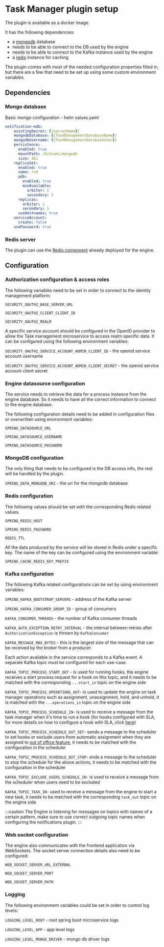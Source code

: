 # Task Manager plugin setup

The plugin is available as a docker image.

It has the following dependencies:

* a [mongodb](https://www.mongodb.com/2) database
* needs to be able to connect to the DB used by the engine
* needs to be able to connect to the Kafka instance used by the engine
* a [redis](https://redis.io/) instance for caching

The plugin comes with most of the needed configuration properties filled in, but there are a few that need to be set up using some custom environment variables.

## Dependencies <a href="#2939ce6e-c291-40c2-b3d6-1e789b1617d7" id="2939ce6e-c291-40c2-b3d6-1e789b1617d7"></a>

### **Mongo database**

Basic mongo configuration - helm values.yaml

```yaml
notification-mdb:
    existingSecret: {{secretName}}
    mongodbDatabase: {{TaskManagementDatabaseName}}
    mongodbUsername: {{TaskManagementDatabaseUser}}
    persistence:
      enabled: true
      mountPath: /bitnami/mongodb
      size: 4Gi
    replicaSet:
      enabled: true
      name: rs0
      pdb:
        enabled: true
        minAvailable:
          arbiter: 1
          secondary: 1
      replicas:
        arbiter: 1
        secondary: 1
      useHostnames: true
    serviceAccount:
      create: false
    usePassword: true
```

### Redis server

The plugin can use the [Redis component](https://app.gitbook.com/@flowx-ai/s/flowx-docs/flowx-engine/setup-guide#2-redis-server) already deployed for the engine.

## Configuration <a href="#bad24571-ff23-4ec3-83d9-8a2ace74a6b4" id="bad24571-ff23-4ec3-83d9-8a2ace74a6b4"></a>

### Authorization configuration & access roles

The following variables need to be set in order to connect to the identity management platform:

`SECURITY_OAUTH2_BASE_SERVER_URL`

`SECURITY_OAUTH2_CLIENT_CLIENT_ID`

`SECURITY_OAUTH2_REALM`

A specific service account should be configured in the OpenID provider to allow the Task management microservice to access realm specific data. It can be configured using the following environment variables:

`SECURITY_OAUTH2_SERVICE_ACCOUNT_ADMIN_CLIENT_ID` - the openid service account username

`SECURITY_OAUTH2_SERVICE_ACCOUNT_ADMIN_CLIENT_SECRET` - the openid service account client secret

### Engine datasource configuration

The service needs to retrieve the data for a process instance from the engine database. So it needs to have all the correct information to connect to the engine database.

The following configuration details need to be added in configuration files or overwritten using environment variables:

`SPRING_DATASOURCE_URL`

`SPRING_DATASOURCE_USERNAME`&#x20;

`SPRING_DATASOURCE_PASSWORD`

### MongoDB configuration

The only thing that needs to be configured is the DB access info, the rest will be handled by the plugin.&#x20;

`SPRING_DATA_MONGODB_URI` - the uri for the mongodb database

### Redis configuration

The following values should be set with the corresponding Redis related values.&#x20;

`SPRING_REDIS_HOST`

`SPRING_REDIS_PASSWORD`

`REDIS_TTL`

All the data produced by the service will be stored in Redis under a specific key. The name of the key can be configured using the environment variable:

`SPRING_CACHE_REDIS_KEY_PREFIX`

### **Kafka configuration** <a href="#63673403-7b21-440b-a173-211fd5c9a86e" id="63673403-7b21-440b-a173-211fd5c9a86e"></a>

The following Kafka related configurations can be set by using environment variables:

`SPRING_KAFKA_BOOTSTRAP_SERVERS` - address of the Kafka server

`SPRING_KAFKA_CONSUMER_GROUP_ID` - group of consumers

`KAFKA_CONSUMER_THREADS` - the number of Kafka consumer threads

`KAFKA_AUTH_EXCEPTION_RETRY_INTERVAL` - the interval between retries after `AuthorizationException` is thrown by `KafkaConsumer`

`KAFKA_MESSAGE_MAX_BYTES` - this is the largest size of the message that can be received by the broker from a producer.

Each action available in the service corresponds to a Kafka event. A separate Kafka topic must be configured for each use-case.

`KAFKA_TOPIC_PROCESS_START_OUT` - is used for running hooks, the engine receives a start process request for a hook on this topic, and it needs to be matched with the corresponding `...start_in` topic on the engine side

`KAFKA_TOPIC_PROCESS_OPERATIONS_OUT`- is used to update the engine on task manager operations such as assignment, unassignment, hold, and unhold, it is matched with the `...operations_in` topic on the engine side

`KAFKA_TOPIC_PROCESS_SCHEDULE_IN`- is used to receive a message from the task manager when it's time to run a hook (for hooks configured with SLA, for more details on how to configure a hook with SLA, click [here](../../custom-plugins/task-management/using-hooks.md#types-of-hooks))

`KAFKA_TOPIC_PROCESS_SCHEDULE_OUT_SET`- sends a message to the scheduler to set hooks or exclude users from automatic assignment when they are assigned to [out of office feature](../../custom-plugins/task-management/using-out-of-office-records.md), it needs to be matched with the configuration in the scheduler

`KAFKA_TOPIC_PROCESS_SCHEDULE_OUT_STOP`- ends a message to the scheduler to stop the schedule for the above actions, it needs to be matched with the configuration in the scheduler

`KAFKA_TOPIC_EXCLUDE_USERS_SCHEDULE_IN`- is used to receive a message from the scheduler when users need to be excluded

`KAFKA_TOPIC_TASK_IN`- used to receive a message from the engine to start a new task, it needs to be matched with the corresponding `task_out` topic on the engine side


:::caution
The Engine is listening for messages on topics with names of a certain pattern, make sure to use correct outgoing topic names when configuring the notifications plugin.
:::

### Web socket configuration

The engine also communicates with the frontend application via WebSockets. The socket server connection details also need to be configured:

`WEB_SOCKET_SERVER_URL_EXTERNAL`

`WEB_SOCKET_SERVER_PORT`

`WEB_SOCKET_SERVER_PATH`

### Logging

The following environment variables could be set in order to control log levels:

`LOGGING_LEVEL_ROOT` - root spring boot microservice logs

`LOGGING_LEVEL_APP` - app level logs

`LOGGING_LEVEL_MONGO_DRIVER` - mongo db driver logs